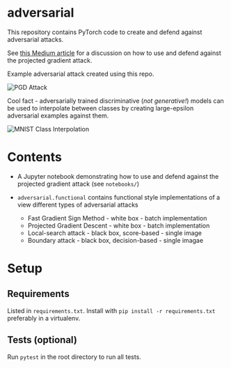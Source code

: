# adversarial

This repository contains PyTorch code to create and defend against
adversarial attacks.

See [this Medium article](https://towardsdatascience.com/know-your-enemy-7f7c5038bdf3)
for a discussion on how to use and defend against
the projected gradient attack.

Example adversarial attack created using this repo.

![PGD Attack](https://github.com/oscarknagg/adversarial/blob/master/assets/pgd_attack_imagenet_example.png)


Cool fact - adversarially trained discriminative (_not generative!_)
models can be used to interpolate between classes by creating
large-epsilon adversarial examples against them.

![MNIST Class Interpolation](https://media.giphy.com/media/NlGeQeG4jUViIcZRAD/giphy.gif)

# Contents

- A Jupyter notebook demonstrating how to use and defend against
the projected gradient attack (see `notebooks/`)

- `adversarial.functional` contains functional style implementations of
a view different types of adversarial attacks
    - Fast Gradient Sign Method - white box - batch implementation
    - Projected Gradient Descent - white box - batch implementation
    - Local-search attack - black box, score-based - single image
    - Boundary attack - black box, decision-based - single imagae


# Setup
## Requirements

Listed in `requirements.txt`. Install with
`pip install -r requirements.txt` preferably in a virtualenv.

## Tests (optional)

Run `pytest` in the root directory to run all tests.